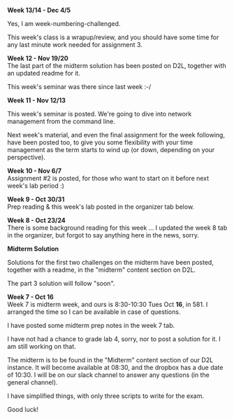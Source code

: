 **Week 13/14 - Dec 4/5**  

Yes, I am week-numbering-challenged.

This week's class is a wrapup/review, and you should have some time for any last
minute work needed for assignment 3.



**Week 12 - Nov 19/20**  
The last part of the midterm solution has been posted on D2L,
together with an updated readme for it.

This week's seminar was there since last week :-/

**Week 11 - Nov 12/13**

This week's seminar is posted. We're going to dive into network
management from the command line.

Next week's material, and even the final assignment for the week following,
have been posted too, to give you some flexibility with your time
management as the term starts to wind up (or down, depending on your perspective).

**Week 10 - Nov 6/7**  
Assignment #2 is posted, for those who want to start on it
before next week's lab period :)

**Week 9 - Oct 30/31**  
Prep reading & this week's lab posted in the organizer tab below.

**Week 8 - Oct 23/24**  
There is some background reading for this week ... I updated the week 8 tab
in the organizer, but forgot to say anything here in the news,
sorry.

**Midterm Solution**

Solutions for the first two challenges on the midterm have been posted, together with a readme, in
the "midterm" content section on D2L.

The part 3 solution will follow "soon".

**Week 7 - Oct 16**  
Week 7 is midterm week, and ours is 8:30-10:30 Tues Oct **16**, in 581.
I arranged the time so I can be available in case of
questions. 

I have posted some midterm prep notes in the week 7 tab.

I have not had a chance to grade lab 4, sorry, nor to post a solution for it.
I am still working on that.

The midterm is to be found in the "Midterm"  content section of our D2L instance.
It will become available at 08:30, and the dropbox has a due date of 10:30.
I will be on our slack channel to answer any questions (in the general channel).

I have simplified things, with only three scripts to write for the exam.

Good luck!

